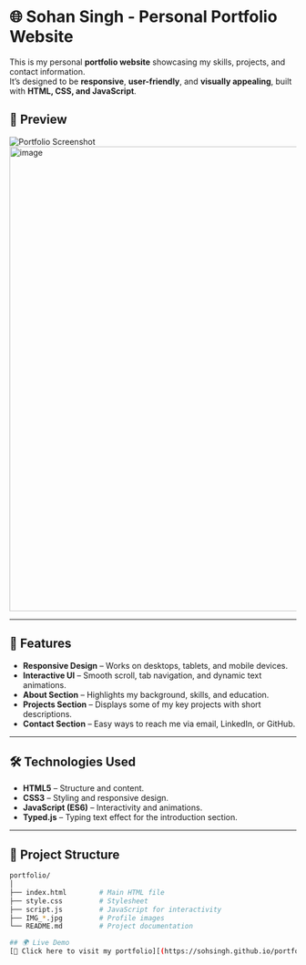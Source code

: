 # 🌐 Sohan Singh - Personal Portfolio Website

This is my personal **portfolio website** showcasing my skills, projects, and contact information.  
It’s designed to be **responsive**, **user-friendly**, and **visually appealing**, built with **HTML, CSS, and JavaScript**.

## 📸 Preview
![Portfolio Screenshot](preview.png)<img width="1880" height="816" alt="image" src="https://github.com/user-attachments/assets/6cb83b38-4f92-4faf-9de5-70b12c7ef436" />

---

## 🚀 Features
- **Responsive Design** – Works on desktops, tablets, and mobile devices.
- **Interactive UI** – Smooth scroll, tab navigation, and dynamic text animations.
- **About Section** – Highlights my background, skills, and education.
- **Projects Section** – Displays some of my key projects with short descriptions.
- **Contact Section** – Easy ways to reach me via email, LinkedIn, or GitHub.

---

## 🛠️ Technologies Used
- **HTML5** – Structure and content.
- **CSS3** – Styling and responsive design.
- **JavaScript (ES6)** – Interactivity and animations.
- **Typed.js** – Typing text effect for the introduction section.

---

## 📂 Project Structure
```bash
portfolio/
│
├── index.html        # Main HTML file
├── style.css         # Stylesheet
├── script.js         # JavaScript for interactivity
├── IMG_*.jpg         # Profile images
└── README.md         # Project documentation

## 🌍 Live Demo
[🔗 Click here to visit my portfolio][(https://sohsingh.github.io/portfolio-website/)]

